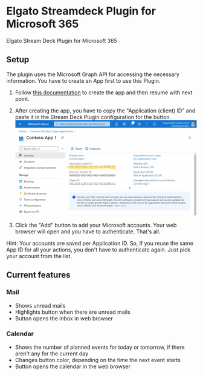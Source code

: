# Elgato Streamdeck Plugin for Microsoft 365

Elgato Stream Deck Plugin for Microsoft 365

## Setup

The plugin uses the Microsoft Graph API for accessing the necessary information. You have to create an App first to use this Plugin.

1. Follow [this documentation](docs/CreateAzureApp.md) to create the app and then resume with next point.

2. After creating the app, you have to copy the "Application (client) ID" and paste it in the Stream Deck Plugin configuration for the button.
![Application ID](app_id.png)

3. Click the "Add" button to add your Microsoft accounts. Your web browser will open and you have to authenticate. That's all.

Hint: Your accounts are saved per Application ID. So, if you reuse the same App ID for all your actions, you don't have to authenticate again. Just pick your account from the list.

## Current features

### Mail

- Shows unread mails
- Highlights button when there are unread mails
- Button opens the inbox in web browser

### Calendar

- Shows the number of planned events for today or tomorrow, if there aren't any for the current day
- Changes button color, depending on the time the next event starts
- Button opens the calendar in the web browser